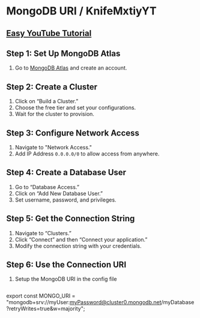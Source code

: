 # MongoDB URI / KnifeMxtiyYT

## [Easy YouTube Tutorial](https://youtu.be/BY5paXi4NF8)

## Step 1: Set Up MongoDB Atlas
1. Go to [MongoDB Atlas](https://www.mongodb.com/cloud/atlas) and create an account.

## Step 2: Create a Cluster
1. Click on “Build a Cluster.”
2. Choose the free tier and set your configurations.
3. Wait for the cluster to provision.

## Step 3: Configure Network Access
1. Navigate to "Network Access."
2. Add IP Address `0.0.0.0/0` to allow access from anywhere.

## Step 4: Create a Database User
1. Go to “Database Access.”
2. Click on “Add New Database User.”
3. Set username, password, and privileges.

## Step 5: Get the Connection String
1. Navigate to “Clusters.”
2. Click “Connect” and then “Connect your application.”
3. Modify the connection string with your credentials.

## Step 6: Use the Connection URI
1. Setup the MongoDB URI in the config file
   ```javascript
export const MONGO_URI = "mongodb+srv://myUser:myPassword@cluster0.mongodb.net/myDatabase?retryWrites=true&w=majority";
